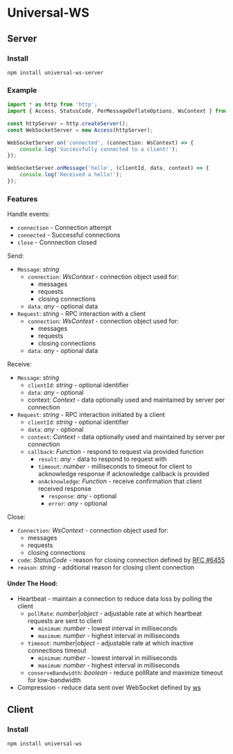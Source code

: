 # Universal-WS

## Server
### Install
`npm install universal-ws-server`

### Example
```js
import * as http from 'http';
import { Access, StatusCode, PerMessageDeflateOptions, WsContext } from 'universal-ws-server';

const httpServer = http.createServer();
const WebSocketServer = new Access(httpServer);

WebSocketServer.on('connected', (connection: WsContext) => {
    console.log('Successfully connected to a client!');
});

WebSocketServer.onMessage('hello', (clientId, data, context) => {
    console.log('Received a hello!');
});

```

### Features
Handle events:
* `connection` - Connection attempt
* `connected` - Successful connections
* `close` - Connnection closed

Send:
* `Message`: _string_
  * `connection`: _WsContext_ - connection object used for:
    * messages
    * requests
    * closing connections
  * `data`: _any_ - optional data
* `Request`: _string_ - RPC interaction with a client
  * `connection`: _WsContext_ - connection object used for:
    * messages
    * requests
    * closing connections
  * `data`: _any_ - optional data

Receive:
* `Message`: _string_
  * `clientId`: _string_ - optional identifier
  * `data`: _any_ - optional
  * context: _Context_ - data optionally used and maintained by server per connection
* `Request`: _string_ - RPC interaction initiated by a client
  * `clientId`: _string_ - optional identifier
  * `data`: _any_ - optional
  * `context`: _Context_ - data optionally used and maintained by server per connection
  * `callback`: _Function_ - respond to request via provided function
    * `result`: _any_ - data to respond to request with
    * `timeout`: _number_ - milliseconds to timeout for client to acknowledge response if acknowledge callback is provided
    * `onAcknowledge`: _Function_ - receive confirmation that client received response
      * `response`: _any_ - optional
      * `error`: _any_ - optional

Close:
* `Connection`: _WsContext_ - connection object used for:
  * messages
  * requests
  * closing connections
* `code`: _StatusCode_ - reason for closing connection defined by [RFC #6455](https://tools.ietf.org/html/rfc6455#section-7.4)
* `reason`: _string_ - additional reason for closing client connection

#### Under The Hood:
* Heartbeat - maintain a connection to reduce data loss by polling the client
  * `pollRate`: _number_|_object_ - adjustable rate at which heartbeat requests are sent to client
    * `minimum`: _number_ - lowest interval in milliseconds
    * `maximum`: _number_ - highest interval in milliseconds
  * `timeout`: _number_|_object_ - adjustable rate at which inactive connections timeout
    * `minimum`: _number_ - lowest interval in milliseconds
    * `maximum`: _number_ - highest interval in milliseconds
  * `conserveBandwidth`: _boolean_ - reduce pollRate and maximize timeout for low-bandwidth
* Compression - reduce data sent over WebSocket defined by [ws](https://github.com/websockets/ws#websocket-compression)

## Client
### Install
`npm install universal-ws`
